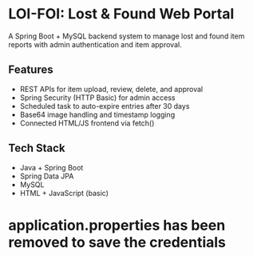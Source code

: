 # LOI-FOI: Lost & Found Web Portal

A Spring Boot + MySQL backend system to manage lost and found item reports with admin authentication and item approval.

## Features

- REST APIs for item upload, review, delete, and approval
- Spring Security (HTTP Basic) for admin access
- Scheduled task to auto-expire entries after 30 days
- Base64 image handling and timestamp logging
- Connected HTML/JS frontend via fetch()

## Tech Stack

- Java + Spring Boot
- Spring Data JPA
- MySQL
- HTML + JavaScript (basic)

# application.properties has been removed to save the credentials
